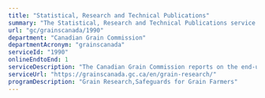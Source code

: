 ```yaml
---
title: "Statistical, Research and Technical Publications"
summary: "The Statistical, Research and Technical Publications service from Canadian Grain Commission is available end-to-end online, according to the GC Service Inventory."
url: "gc/grainscanada/1990"
department: "Canadian Grain Commission"
departmentAcronym: "grainscanada"
serviceId: "1990"
onlineEndtoEnd: 1
serviceDescription: "The Canadian Grain Commission reports on the end-use quality of Canadian grain in the annual harvest and in exports. Methods and tests for measuring quality parameters are provided. Scientific and technical reports are authored by research scientists and staff at the Canadian Grain Commission. These include published papers, conference proceedings, book chapters, reports, and grain quality and marketing information."
serviceUrl: "https://grainscanada.gc.ca/en/grain-research/"
programDescription: "Grain Research,Safeguards for Grain Farmers"
---
```

